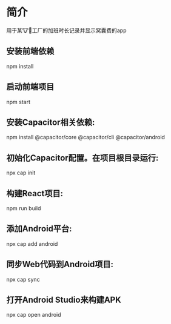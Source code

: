 # 简介
用于某🐮🐴工厂的加班时长记录并显示窝囊费的app
## 安装前端依赖
npm install
## 启动前端项目
npm start
## 安装Capacitor相关依赖:
npm install @capacitor/core @capacitor/cli @capacitor/android
## 初始化Capacitor配置。在项目根目录运行:
npx cap init
## 构建React项目:
npm run build
## 添加Android平台:
npx cap add android
## 同步Web代码到Android项目:
npx cap sync
## 打开Android Studio来构建APK
npx cap open android
